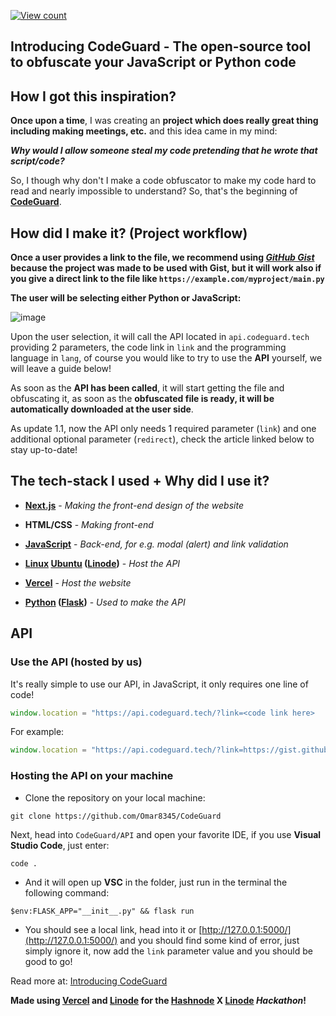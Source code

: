 
  <a href="https://hits.sh/github.com/Omar8345/CodeGuard/"><img alt="View count" src="https://hits.sh/github.com/silentsoft/hits.svg"/></a>

  ## Introducing CodeGuard - The open-source tool to obfuscate your JavaScript or Python code

  ## How I got this inspiration?

  **Once upon a time**, I was creating an **project which does really great thing including making meetings, etc.** and this idea came in my mind:

  ***Why would I allow someone steal my code pretending that he wrote that script/code?***

  So, I though why don't I make a code obfuscator to make my code hard to read and nearly impossible to understand? So, that's the beginning of **[CodeGuard](https://codeguard.tech)**.

  ## How did I make it? (Project workflow)

  **Once a user provides a link to the file, we recommend using [*GitHub Gist*](https://gist.github.com) because the project was made to be used with Gist, but it will work also if you give a direct link to the file like `https://example.com/myproject/main.py`**

  **The user will be selecting either Python or JavaScript:**

  ![image](https://user-images.githubusercontent.com/68811721/174752938-6b91d5ab-9678-4f6c-adf3-798965eb6928.png)

  Upon the user selection, it will call the API located in `api.codeguard.tech` providing 2 parameters, the code link in `link` and the programming language in `lang`, of course you would like to try to use the **API** yourself, we will leave a guide below!

  As soon as the **API has been called**, it will start getting the file and obfuscating it, as soon as the **obfuscated file is ready, it will be automatically downloaded at the user side**.

  As update 1.1, now the API only needs 1 required parameter (`link`) and one additional optional parameter (`redirect`), check the article linked below to stay up-to-date!

  ## The tech-stack I used + Why did I use it?

  - **[Next.js](https://nextjs.org/)** - *Making the front-end design of the website*

  - **HTML/CSS** - *Making front-end*

  - **[JavaScript](https://javascript.com)** - *Back-end, for e.g. modal (alert) and link validation*

  - **[Linux](https://linux.org) [Ubuntu](https://ubuntu.com) ([Linode](https://linode.com))** - *Host the API*

  - **[Vercel](https://vercel.com)** - *Host the website*

  - **[Python](https://python.org) ([Flask](https://flask.palletsprojects.com/))** - *Used to make the API*

  ## API

  ### Use the API (hosted by us)

  It's really simple to use our API, in JavaScript, it only requires one line of code!

  ```js
  window.location = "https://api.codeguard.tech/?link=<code link here>
  ```

  For example:

  ```js
  window.location = "https://api.codeguard.tech/?link=https://gist.githubusercontent.com/Omar8345/1038a82e7db5f81d0722a4f2ab701924/raw/b213490f419b1d67de6a6a1647557934b97fc1ef/nicecode.js"
  ```

  ### Hosting the API on your machine

  - Clone the repository on your local machine:

  `git clone https://github.com/Omar8345/CodeGuard`

  Next, head into `CodeGuard/API` and open your favorite IDE, if you use **Visual Studio Code**, just enter:

  `code .`

  - And it will open up **VSC** in the folder, just run in the terminal the following command:

  `$env:FLASK_APP="__init__.py" && flask run`

  - You should see a local link, head into it or [http://127.0.0.1:5000/](http://127.0.0.1:5000/) and you should find some kind of error, just simply ignore it, now add the `link` parameter value and you should be good to go!

  Read more at: [Introducing CodeGuard](https://omardevblog.toolsandapps4us.site/codeguard)

  **Made using [Vercel](https://vercel.com) and [Linode](https://linode.com) for the [Hashnode](https://hashnode.com) X [Linode](https://linode.com) *Hackathon*!**
